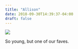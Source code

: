 ```yaml
---
title: "Allison"
date: 2018-09-30T14:39:37-04:00
draft: false
---
```


<img src="/photos/allison_lee/cindy and allison.jpg"/>

So young, but one of our faves.
